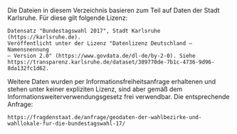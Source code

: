 Die Dateien in diesem Verzeichnis basieren zum Teil auf Daten der Stadt
Karlsruhe. Für diese gilt folgende Lizenz:

    Datensatz "Bundestagswahl 2017", Stadt Karlsruhe (https://karlsruhe.de).
    Veröffentlicht unter der Lizenz "Datenlizenz Deutschland – Namensnennung
    – Version 2.0" (https://www.govdata.de/dl-de/by-2-0). Siehe
    https://transparenz.karlsruhe.de/dataset/389770de-7b1c-4736-9d96-8da132fc1d62.

Weitere Daten wurden per Informationsfreiheitsanfrage erhaltenen
und stehen unter keiner expliziten Lizenz, sind aber gemäß dem
Informationsweiterverwendungsgesetz frei verwendbar. Die entsprechende
Anfrage:

    https://fragdenstaat.de/anfrage/geodaten-der-wahlbezirke-und-wahllokale-fur-die-bundestagswahl-17/

